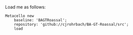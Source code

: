 Load me as follows:

```Smalltalk
Metacello new
	baseline: 'BAGTRoassal';
	repository: 'github://cjrohrbach/BA-GT-Roassal/src';
	load
 ```
